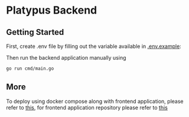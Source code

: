 # Platypus Backend


## Getting Started

First, create .env file by filling out the variable available in [.env.example](.env.example):

Then run the backend application manually using

```bash
go run cmd/main.go
```

## More

To deploy using docker compose along with frontend application, please refer to [this](https://github.com/LethalWarrior/platypus-marketplace-infra), for frontend application repository please refer to [this](https://github.com/raybagas7/platypus-marketplace)
